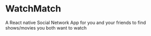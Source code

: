 # WatchMatch

A React native Social Network App for you and your friends to find shows/movies you both want to watch





